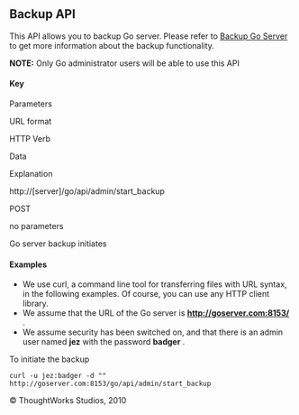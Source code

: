 
 

Backup API
----------

This API allows you to backup Go server. Please refer to [Backup Go
Server](one_click_backup.md) to get more information about the backup
functionality.

**NOTE:** Only Go administrator users will be able to use this API

#### Key

Parameters

URL format

HTTP Verb

Data

Explanation

http://[server]/go/api/admin/start\_backup

POST

no parameters

Go server backup initiates

#### Examples

-   We use curl, a command line tool for transferring files with URL
    syntax, in the following examples. Of course, you can use any HTTP
    client library.
-   We assume that the URL of the Go server is
    **http://goserver.com:8153/** .
-   We assume security has been switched on, and that there is an admin
    user named **jez** with the password **badger** .

To initiate the backup

``` {.code}
curl -u jez:badger -d "" http://goserver.com:8153/go/api/admin/start_backup
```





© ThoughtWorks Studios, 2010

